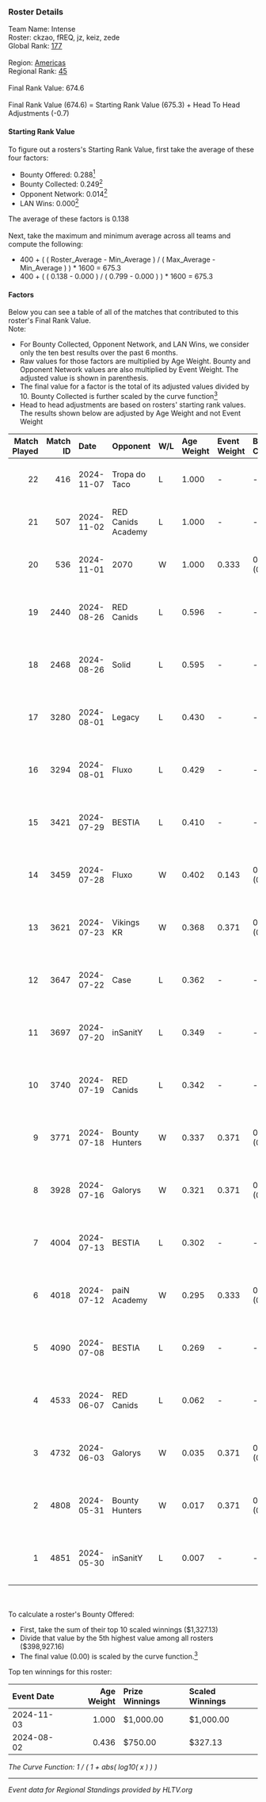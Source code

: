 ### Roster Details<br />
Team Name: Intense<br />
Roster: ckzao, fREQ, jz, keiz, zede<br />
Global Rank: [177](../../standings_global_2024_11_25.md)<br />
<br />
Region: [Americas]( ../../standings_americas_2024_11_25.md)<br />
Regional Rank: [45]( ../../standings_americas_2024_11_25.md)<br />
<br />
Final Rank Value:  674.6<br />
<br />
Final Rank Value (674.6) = Starting Rank Value (675.3) + Head To Head Adjustments (-0.7)<br />

#### Starting Rank Value<br />
To figure out a rosters's Starting Rank Value, first take the average of these four factors:<br />
- Bounty Offered: 0.288[<sup>1</sup>](#table2)
- Bounty Collected: 0.249[<sup>2</sup>](#table1)
- Opponent Network: 0.014[<sup>2</sup>](#table1)
- LAN Wins: 0.000[<sup>2</sup>](#table1)

The average of these factors is 0.138<br />
<br />
Next, take the maximum and minimum average across all teams and compute the following:<br />
- 400 + ( ( Roster_Average - Min_Average ) / ( Max_Average - Min_Average ) ) * 1600 = 675.3
- 400 + ( ( 0.138 - 0.000 ) / ( 0.799 - 0.000 ) ) * 1600 = 675.3


#### Factors<br />
Below you can see a table of all of the matches that contributed to this roster's Final Rank Value.<br />
Note:<br />

- For Bounty Collected, Opponent Network, and LAN Wins, we consider only the ten best results over the past 6 months.
- Raw values for those factors are multiplied by Age Weight. Bounty and Opponent Network values are also multiplied by Event Weight. The adjusted value is shown in parenthesis.
- The final value for a factor is the total of its adjusted values divided by 10. Bounty Collected is further scaled by the curve function[<sup>3</sup>](#curveFunction)
- Head to head adjustments are based on rosters' starting rank values. The results shown below are adjusted by Age Weight and not Event Weight
<span id="table1"></span><br />


| Match Played | Match ID | Date       | Opponent           | W/L | Age Weight | Event Weight | Bounty Collected | Opponent Network | LAN Wins  | H2H Adj. | Roster                          |
| -: | -: | :- | :- | :- | :- | :- | :- | :- | :- | -: | :- |
|           22 |      416 | 2024-11-07 | Tropa do Taco      | L   | 1.000      | -            | -                | -                | -         |   -12.22 | ckzao, fREQ, jz, keiz, zede     |
|           21 |      507 | 2024-11-02 | RED Canids Academy | L   | 1.000      | -            | -                | -                | -         |   -17.19 | ckzao, fREQ, jz, keiz, zede     |
|           20 |      536 | 2024-11-01 | 2070               | W   | 1.000      | 0.333        | 0.001 (0.000)    | 0.036 (0.012)    | 0 (0.000) |    12.00 | ckzao, fREQ, jz, keiz, zede     |
|           19 |     2440 | 2024-08-26 | RED Canids         | L   | 0.596      | -            | -                | -                | -         |    -1.07 | ckzao, diozera, fREQ, keiz, mxa |
|           18 |     2468 | 2024-08-26 | Solid              | L   | 0.595      | -            | -                | -                | -         |    -3.68 | ckzao, diozera, fREQ, keiz, mxa |
|           17 |     3280 | 2024-08-01 | Legacy             | L   | 0.430      | -            | -                | -                | -         |    -1.75 | ckzao, diozera, fREQ, keiz, mxa |
|           16 |     3294 | 2024-08-01 | Fluxo              | L   | 0.429      | -            | -                | -                | -         |    -0.99 | ckzao, diozera, fREQ, keiz, mxa |
|           15 |     3421 | 2024-07-29 | BESTIA             | L   | 0.410      | -            | -                | -                | -         |    -1.32 | ckzao, diozera, fREQ, keiz, mxa |
|           14 |     3459 | 2024-07-28 | Fluxo              | W   | 0.402      | 0.143        | 0.089 (0.005)    | 0.639 (0.037)    | 0 (0.000) |    11.75 | ckzao, diozera, fREQ, keiz, mxa |
|           13 |     3621 | 2024-07-23 | Vikings KR         | W   | 0.368      | 0.371        | 0.013 (0.002)    | 0.336 (0.046)    | 0 (0.000) |     6.75 | ckzao, diozera, fREQ, keiz, mxa |
|           12 |     3647 | 2024-07-22 | Case               | L   | 0.362      | -            | -                | -                | -         |    -3.27 | ckzao, diozera, fREQ, keiz, mxa |
|           11 |     3697 | 2024-07-20 | inSanitY           | L   | 0.349      | -            | -                | -                | -         |    -2.89 | ckzao, diozera, fREQ, keiz, mxa |
|           10 |     3740 | 2024-07-19 | RED Canids         | L   | 0.342      | -            | -                | -                | -         |    -0.45 | ckzao, diozera, fREQ, keiz, mxa |
|            9 |     3771 | 2024-07-18 | Bounty Hunters     | W   | 0.337      | 0.371        | 0.010 (0.001)    | 0.145 (0.018)    | 0 (0.000) |     6.65 | ckzao, diozera, fREQ, keiz, mxa |
|            8 |     3928 | 2024-07-16 | Galorys            | W   | 0.321      | 0.371        | 0.008 (0.001)    | 0.169 (0.020)    | 0 (0.000) |     5.95 | ckzao, diozera, fREQ, keiz, mxa |
|            7 |     4004 | 2024-07-13 | BESTIA             | L   | 0.302      | -            | -                | -                | -         |    -0.77 | ckzao, diozera, fREQ, keiz, mxa |
|            6 |     4018 | 2024-07-12 | paiN Academy       | W   | 0.295      | 0.333        | 0.000 (0.000)    | 0.000 (0.000)    | 0 (0.000) |     1.62 | ckzao, diozera, fREQ, keiz, mxa |
|            5 |     4090 | 2024-07-08 | BESTIA             | L   | 0.269      | -            | -                | -                | -         |    -0.64 | ckzao, diozera, fREQ, keiz, mxa |
|            4 |     4533 | 2024-06-07 | RED Canids         | L   | 0.062      | -            | -                | -                | -         |    -0.07 | ckzao, diozera, fREQ, keiz, mxa |
|            3 |     4732 | 2024-06-03 | Galorys            | W   | 0.035      | 0.371        | 0.008 (0.000)    | 0.169 (0.002)    | 0 (0.000) |     0.67 | ckzao, diozera, fREQ, keiz, mxa |
|            2 |     4808 | 2024-05-31 | Bounty Hunters     | W   | 0.017      | 0.371        | 0.010 (0.000)    | 0.145 (0.001)    | 0 (0.000) |     0.30 | ckzao, diozera, fREQ, keiz, mxa |
|            1 |     4851 | 2024-05-30 | inSanitY           | L   | 0.007      | -            | -                | -                | -         |    -0.07 | ckzao, diozera, fREQ, keiz, mxa |

<br />
<span id="table2"></span><br />
To calculate a roster's Bounty Offered:<br />

- First, take the sum of their top 10 scaled winnings ($1,327.13)
- Divide that value by the 5th highest value among all rosters ($398,927.16)
- The final value (0.00) is scaled by the curve function.[<sup>3</sup>](#curveFunction)

Top ten winnings for this roster:<br />

| Event Date | Age Weight | Prize Winnings | Scaled Winnings |
| :- | -: | :- | :- |
| 2024-11-03 |      1.000 | $1,000.00      | $1,000.00       |
| 2024-08-02 |      0.436 | $750.00        | $327.13         |


<span id="curveFunction"></span>_The Curve Function: 1 / ( 1 + abs( log10( x ) ) )_<br />

---
_Event data for Regional Standings provided by HLTV.org_<br />
